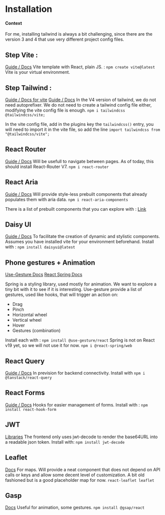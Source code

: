 # Installation

#### Context

For me, installing tailwind is always a bit challenging, since there are the version 3 and 4 that use very different project config files. 

## Step Vite : 
[Guide / Docs](https://vite.dev/guide/)
Vite template with React, plain JS. :
`npm create vite@latest`
Vite is your virtual environment.

## Step Tailwind :
[Guide / Docs for vite](https://tailwindcss.com/docs/installation/using-vite)
[Guide / Docs](https://tailwindcss.com/blog/tailwindcss-v4)
In the V4 version of tailwind, we do not need autoprefixer. We do not need to create a tailwind config file either, modifying the vite config file is enough.
`npm i tailwindcss @tailwindcss/vite;`

In the vite config file, add in the plugins key the `tailwindcss()` entry, you will need to import it in the vite file, so add the line `import tailwindcss from "@tailwindcss/vite";`

## React Router
[Guide / Docs](https://reactrouter.com/start/data/installation)
Will be usefull to navigate between pages. As of today, this should install React-Router V7.
`npm i react-router`

## React Aria
[Guide / Docs](https://react-spectrum.adobe.com/react-aria/getting-started.html)
Will provide style-less prebuilt components that already populates them with aria data.
`npm i react-aria-components`

There is a list of prebuilt components that you can explore with :
[Link](https://react-spectrum.adobe.com/react-aria/components.html)

## Daisy UI
[Guide / Docs](https://daisyui.com/docs/install/vite/)
To facilitate the creation of dynamic and stylistic components. Assumes you have installed vite for your environment beforehand. Install with :
`npm install daisyui@latest`

## Phone gestures + Animation 
[Use-Gesture Docs](https://use-gesture.netlify.app/docs/)
[React Spring Docs](https://www.react-spring.dev/)

Spring is a styling library, used mostly for animation. We want to explore a tiny bit with it to see if it is interesting. Use-gesture provide a list of gestures, used like hooks, that will trigger an action on:
- Drag
- Pinch
- Horizontal wheel
- Vertical wheel
- Hover
- Gestures (combination)

Install each with :
`npm install @use-gesture/react`
Spring is not on React v19 yet, so we will not use it for now.
`npm i @react-spring/web`  


## React Query 
[Guide / Docs](https://tanstack.com/query/latest/docs/framework/react/installation)
In prevision for backend connectivity. Install with 
`npm i @tanstack/react-query`


## React Forms
[Guide / Docs](https://react-hook-form.com/get-started)
Hooks for easier management of forms. Install with :
`npm install react-hook-form`

## JWT
[Libraries](https://jwt.io/libraries)
The frontend only uses jwt-decode to render the base64URL into a readable json token. Install with: 
`npm install jwt-decode`


## Leaflet
[Docs](https://react-leaflet.js.org/docs/start-introduction/) 
For maps. Will provide a neat component that does not depend on API calls or keys and allow some decent level of customization. A bit old fashioned but is a good placeholder map for now.
`react-leaflet leaflet`

## Gasp
[Docs](https://gsap.com/resources/React)
Useful for animation, some gestures.
`npm install @gsap/react`